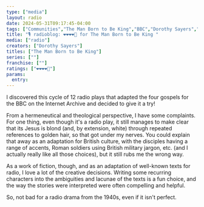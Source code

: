 ```yaml
---
type: ["media"]
layout: radio
date: 2024-05-31T09:17:45-04:00
tags: ["Communities","The Man Born to Be King","BBC","Dorothy Sayers","Jesus Christ"]
title: "🎙️ radioblog: ❤️❤️❤️❤️🖤 for The Man Born to Be King "
media: ["radio"]
creators: ["Dorothy Sayers"]
titles: ["The Man Born to Be King"]
series: [""]
franchise: [""]
ratings: ["❤️❤️❤️❤️🖤"]
params:
  entry:
---
```

I discovered this cycle of 12 radio plays that adapted the four gospels for the BBC on the Internet Archive and decided to give it a try!

From a hermeneutical and theological perspective, I have some complaints. For one thing, even though it's a radio play, it still manages to make clear that its Jesus is blond (and, by extension, white) through repeated references to golden hair, so that got under my nerves. You could explain that away as an adaptation for British culture, with the disciples having a range of accents, Roman soldiers using British military jargon, etc. (and I actually really like all those choices), but it still rubs me the wrong way.

As a work of fiction, though, and as an adaptation of well-known texts for radio, I love a lot of the creative decisions. Writing some recurring characters into the ambiguities and lacunae of the texts is a fun choice, and the way the stories were interpreted were often compelling and helpful.

So, not bad for a radio drama from the 1940s, even if it isn't perfect.
